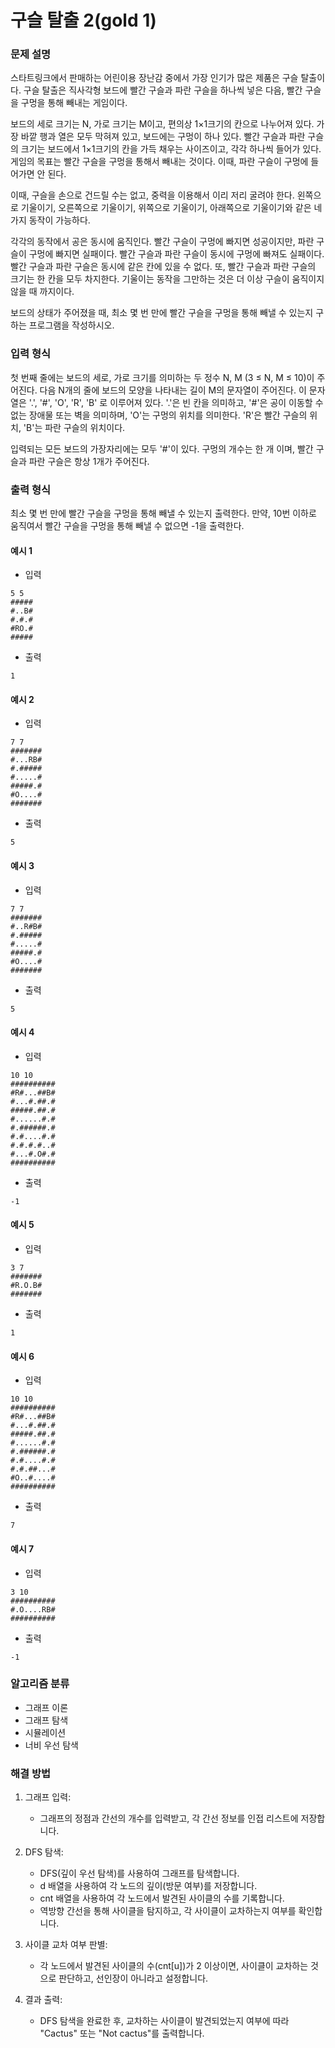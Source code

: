 # 구슬 탈출 2(gold 1)

### 문제 설명

스타트링크에서 판매하는 어린이용 장난감 중에서 가장 인기가 많은 제품은 구슬 탈출이다. 구슬 탈출은 직사각형 보드에 빨간 구슬과 파란 구슬을 하나씩 넣은 다음, 빨간 구슬을 구멍을 통해 빼내는 게임이다.

보드의 세로 크기는 N, 가로 크기는 M이고, 편의상 1×1크기의 칸으로 나누어져 있다. 가장 바깥 행과 열은 모두 막혀져 있고, 보드에는 구멍이 하나 있다. 빨간 구슬과 파란 구슬의 크기는 보드에서 1×1크기의 칸을 가득 채우는 사이즈이고, 각각 하나씩 들어가 있다. 게임의 목표는 빨간 구슬을 구멍을 통해서 빼내는 것이다. 이때, 파란 구슬이 구멍에 들어가면 안 된다.

이때, 구슬을 손으로 건드릴 수는 없고, 중력을 이용해서 이리 저리 굴려야 한다. 왼쪽으로 기울이기, 오른쪽으로 기울이기, 위쪽으로 기울이기, 아래쪽으로 기울이기와 같은 네 가지 동작이 가능하다.

각각의 동작에서 공은 동시에 움직인다. 빨간 구슬이 구멍에 빠지면 성공이지만, 파란 구슬이 구멍에 빠지면 실패이다. 빨간 구슬과 파란 구슬이 동시에 구멍에 빠져도 실패이다. 빨간 구슬과 파란 구슬은 동시에 같은 칸에 있을 수 없다. 또, 빨간 구슬과 파란 구슬의 크기는 한 칸을 모두 차지한다. 기울이는 동작을 그만하는 것은 더 이상 구슬이 움직이지 않을 때 까지이다.

보드의 상태가 주어졌을 때, 최소 몇 번 만에 빨간 구슬을 구멍을 통해 빼낼 수 있는지 구하는 프로그램을 작성하시오.

### 입력 형식

첫 번째 줄에는 보드의 세로, 가로 크기를 의미하는 두 정수 N, M (3 ≤ N, M ≤ 10)이 주어진다. 다음 N개의 줄에 보드의 모양을 나타내는 길이 M의 문자열이 주어진다. 이 문자열은 '.', '#', 'O', 'R', 'B' 로 이루어져 있다. '.'은 빈 칸을 의미하고, '#'은 공이 이동할 수 없는 장애물 또는 벽을 의미하며, 'O'는 구멍의 위치를 의미한다. 'R'은 빨간 구슬의 위치, 'B'는 파란 구슬의 위치이다.

입력되는 모든 보드의 가장자리에는 모두 '#'이 있다. 구멍의 개수는 한 개 이며, 빨간 구슬과 파란 구슬은 항상 1개가 주어진다.

### 출력 형식

최소 몇 번 만에 빨간 구슬을 구멍을 통해 빼낼 수 있는지 출력한다. 만약, 10번 이하로 움직여서 빨간 구슬을 구멍을 통해 빼낼 수 없으면 -1을 출력한다.

#### 예시 1

- 입력

```
5 5
#####
#..B#
#.#.#
#RO.#
#####
```

- 출력

```
1
```

#### 예시 2

- 입력

```
7 7
#######
#...RB#
#.#####
#.....#
#####.#
#O....#
#######
```

- 출력

```
5
```

#### 예시 3

- 입력

```
7 7
#######
#..R#B#
#.#####
#.....#
#####.#
#O....#
#######
```

- 출력

```
5
```

#### 예시 4

- 입력

```
10 10
##########
#R#...##B#
#...#.##.#
#####.##.#
#......#.#
#.######.#
#.#....#.#
#.#.#.#..#
#...#.O#.#
##########
```

- 출력

```
-1
```

#### 예시 5

- 입력

```
3 7
#######
#R.O.B#
#######
```

- 출력

```
1
```

#### 예시 6

- 입력

```
10 10
##########
#R#...##B#
#...#.##.#
#####.##.#
#......#.#
#.######.#
#.#....#.#
#.#.##...#
#O..#....#
##########
```

- 출력

```
7
```

#### 예시 7

- 입력

```
3 10
##########
#.O....RB#
##########
```

- 출력

```
-1
```

### 알고리즘 분류

- 그래프 이론
- 그래프 탐색
- 시뮬레이션
- 너비 우선 탐색

### 해결 방법

1. 그래프 입력:

   - 그래프의 정점과 간선의 개수를 입력받고, 각 간선 정보를 인접 리스트에 저장합니다.

2. DFS 탐색:

   - DFS(깊이 우선 탐색)를 사용하여 그래프를 탐색합니다.
   - d 배열을 사용하여 각 노드의 깊이(방문 여부)를 저장합니다.
   - cnt 배열을 사용하여 각 노드에서 발견된 사이클의 수를 기록합니다.
   - 역방향 간선을 통해 사이클을 탐지하고, 각 사이클이 교차하는지 여부를 확인합니다.

3. 사이클 교차 여부 판별:

   - 각 노드에서 발견된 사이클의 수(cnt[u])가 2 이상이면, 사이클이 교차하는 것으로 판단하고, 선인장이 아니라고 설정합니다.

4. 결과 출력:
   - DFS 탐색을 완료한 후, 교차하는 사이클이 발견되었는지 여부에 따라 "Cactus" 또는 "Not cactus"를 출력합니다.
